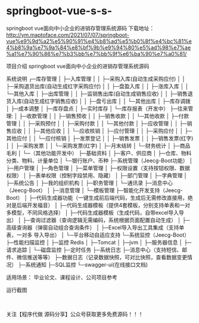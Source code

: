 # springboot-vue-s-s-
springboot vue面向中小企业的进销存管理系统源码
 下载地址：http://ym.maptoface.com/2021/07/07/springboot-vue%e9%9d%a2%e5%90%91%e4%b8%ad%e5%b0%8f%e4%bc%81%e4%b8%9a%e7%9a%84%e8%bf%9b%e9%94%80%e5%ad%98%e7%ae%a1%e7%90%86%e7%b3%bb%e7%bb%9f%e6%ba%90%e7%a0%81/

项目介绍
springboot vue面向中小企业的进销存管理系统源码

系统说明
┌─库存管理
│ ├─入库管理
│ │ ├─采购入库(自动生成采购应付)
│ │ ├─采购退货出库(自动生成红字采购应付)
│ │ ├─盘盈入库
│ │ ├─涨库入库
│ │ └─其他入库
│ ├─出库管理
│ │ ├─监销售出库(自动生成销售应收)
│ │ ├─销售退货入库(自动生成红字销售应收)
│ │ ├─盘亏出库
│ │ └─其他出库
│ ├─库存调拨
│ ├─成本调整
│ ├─库存盘点
│ ├─实时库存
│ └─库存报表（开发中）
├─往来管理:
│ ├─收款管理
│ │ ├─销售预收
│ │ ├─销售收款
│ │ └─其他收款
│ ├─付款管理
│ │ ├─采购预付
│ │ ├─采购付款
│ │ └─其他付款
│ ├─应收管理
│ │ ├─销售应收
│ │ ├─其他应收
│ │ └─应收核销
│ ├─应付管理
│ │ ├─采购应付
│ │ ├─其他应付
│ │ └─应付核销
│ ├─发票登记
│ │ ├─销售发票
│ │ ├─销售发票(红字)
│ │ ├─采购发票
│ │ └─采购发票(红字)
│ ├─月末结转
│ └─财务统计
│ ├─商品毛利
│ └─（其他功能开发中）
├─基础资料
│ ├─客户、供应商
│ ├─仓库、物料分类、物料、计量单位
│ └─银行账户、币种
├─系统管理（Jeecg-Boot功能）
│ ├─用户管理
│ ├─角色管理
│ ├─菜单管理
│ ├─权限设置（支持按钮权限、数据权限）
│ ├─表单权限（控制字段禁用、隐藏）
│ ├─部门管理
│ ├─字典管理
│ ├─系统公告
│ ├─我的组织机构
│ ├─职务管理
│ └─通讯录
├─消息中心（Jeecg-Boot）
│ ├─消息管理
│ └─模板管理
├─智能化开发支持（Jeecg-Boot）
│ ├─代码生成器功能（一键生成前后端代码，生成后无需修改直接用，绝对是后端开发福音）
│ ├─代码生成器模板（提供4套模板，分别支持单表和一对多模型，不同风格选择）
│ ├─代码生成器模板（生成代码，自带excel导入导出）
│ ├─查询过滤器（查询逻辑无需编码，系统根据页面配置自动生成）
│ ├─高级查询器（弹窗自动组合查询条件）
│ ├─Excel导入导出工具集成（支持单表，一对多 导入导出）
│ └─平台移动自适应支持
└─系统监控（Jeecg-Boot）
├─性能扫描监控
│ ├─监控 Redis
│ ├─Tomcat
│ ├─jvm
│ ├─服务器信息
│ ├─请求追踪
│ └─磁盘监控
├─定时任务
├─系统日志
├─消息中心（支持短信、邮件、微信推送等等）
├─数据日志（记录数据快照，可对比快照，查看数据变更情况）
├─系统通知
├─SQL监控
└─swagger-ui(在线接口文档)

适用场景：
毕业论文、课程设计、公司项目参考

运行截图














​







关注【程序代做 源码分享】公众号获取更多免费源码！！！



